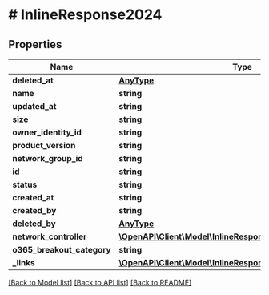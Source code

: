# # InlineResponse2024

## Properties

Name | Type | Description | Notes
------------ | ------------- | ------------- | -------------
**deleted_at** | [**AnyType**](.md) |  | 
**name** | **string** |  | 
**updated_at** | **string** |  | 
**size** | **string** |  | 
**owner_identity_id** | **string** |  | 
**product_version** | **string** |  | 
**network_group_id** | **string** |  | 
**id** | **string** |  | 
**status** | **string** |  | 
**created_at** | **string** |  | 
**created_by** | **string** |  | 
**deleted_by** | [**AnyType**](.md) |  | 
**network_controller** | [**\OpenAPI\Client\Model\InlineResponse2024NetworkController**](InlineResponse2024NetworkController.md) |  | 
**o365_breakout_category** | **string** |  | 
**_links** | [**\OpenAPI\Client\Model\InlineResponse2024Links**](InlineResponse2024Links.md) |  | 

[[Back to Model list]](../../README.md#documentation-for-models) [[Back to API list]](../../README.md#documentation-for-api-endpoints) [[Back to README]](../../README.md)


